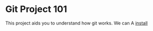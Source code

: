 # Git Project 101 #

This project aids you to understand how git works. We can A [install](https://github.com/git-guides/install-git "Title")
